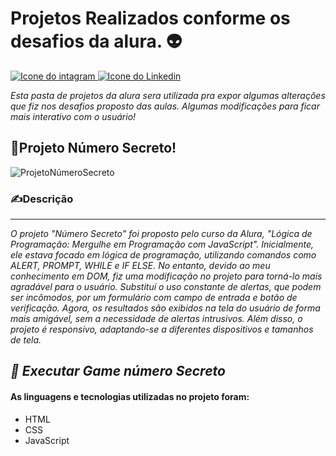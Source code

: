 # Projetos Realizados conforme os desafios da alura.  &#x1F47D;

<div> <a href="https://www.instagram.com/cai0.dev/" target="_blank"><img src="https://img.shields.io/badge/Instagram-E4405F?style=for-the-badge&logo=instagram&logoColor=white" alt="Icone do intagram"> </a> <a href="https://www.linkedin.com/in/caio-carmo-174802269/" target="_blank"><img src="https://img.shields.io/badge/LinkedIn-0077B5?style=for-the-badge&logo=linkedin&logoColor=white" alt="Icone do Linkedin"></a></div>

*Esta pasta de projetos da alura sera utilizada pra expor algumas alterações que fiz nos desafios proposto das aulas. Algumas modificações para ficar mais interativo com o usuário!*

## &#x1F4D6;Projeto Número Secreto!
 ![ProjetoNúmeroSecreto](![capaLinkedinNumeroSecreto](imgs/capaLinkedinNumeroSecreto.png)
)
### &#x270D;Descrição 
---
*O projeto "Número Secreto" foi proposto pelo curso da Alura, "Lógica de Programação: Mergulhe em Programação com JavaScript". Inicialmente, ele estava focado em lógica de programação, utilizando comandos como ALERT, PROMPT, WHILE e IF ELSE. No entanto, devido ao meu conhecimento em DOM, fiz uma modificação no projeto para torná-lo mais agradável para o usuário. Substituí o uso constante de alertas, que podem ser incômodos, por um formulário com campo de entrada e botão de verificação. Agora, os resultados são exibidos na tela do usuário de forma mais amigável, sem a necessidade de alertas intrusivos. Além disso, o projeto é responsivo, adaptando-se a diferentes dispositivos e tamanhos de tela.*

*&#x1F538; Executar Game número Secreto*
---

#### As linguagens e tecnologias utilizadas no projeto foram:
* HTML
* CSS
* JavaScript